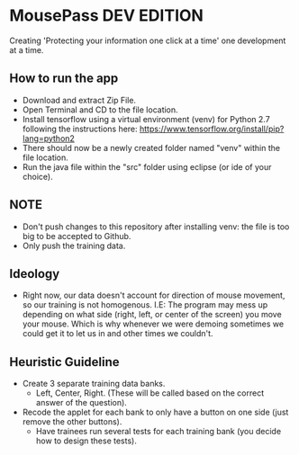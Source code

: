 # MousePass DEV EDITION
Creating 'Protecting your information one click at a time' one development at a time.

## How to run the app

- Download and extract Zip File. 
- Open Terminal and CD to the file location. 
- Install tensorflow using a virtual environment (venv) for Python 2.7 following the instructions here: https://www.tensorflow.org/install/pip?lang=python2
- There should now be a newly created folder named "venv" within the file location.
- Run the java file within the "src" folder using eclipse (or ide of your choice).
## NOTE
- Don't push changes to this repository after installing venv: the file is too big to be accepted to Github. 
- Only push the training data.

## Ideology

- Right now, our data doesn't account for direction of mouse movement, so our training is not homogenous. I.E: The program may mess up depending on what side (right, left, or center of the screen) you move your mouse. Which is why whenever we were demoing sometimes we could get it to let us in and other times we couldn't.

## Heuristic Guideline

- Create 3 separate training data banks. 
  - Left, Center, Right. (These will be called based on the correct answer of the question).
- Recode the applet for each bank to only have a button on one side (just remove the other buttons). 
  - Have trainees run several tests for each training bank (you decide how to design these tests). 
 
